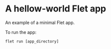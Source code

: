 # A hellow-world Flet app

An example of a minimal Flet app.

To run the app:

```
flet run [app_directory]
```